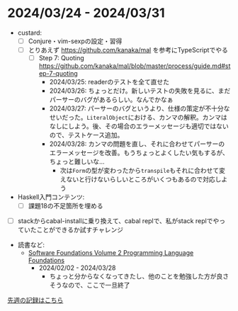 # 2024/03/24 - 2024/03/31

- custard:
    - [ ] Conjure・vim-sexpの設定・習得
    - [ ] とりあえず <https://github.com/kanaka/mal> を参考にTypeScriptでやる
        - [ ] Step 7: Quoting <https://github.com/kanaka/mal/blob/master/process/guide.md#step-7-quoting>
            - 2024/03/25: readerのテストを全て直せた
            - 2024/03/26: ちょっとだけ。新しいテストの失敗を見るに、まだパーサーのバグがあるらしい。なんでかなぁ
            - 2024/03/27: パーサーのバグというより、仕様の策定が不十分なせいだった。`LiteralObject`における、カンマの解釈。カンマはなしにしよう。後、その場合のエラーメッセージも適切ではないので、テストケース追加。
            - 2024/03/28: カンマの問題を直し、それに合わせてパーサーのエラーメッセージを改善。もうちょっとよくしたい気もするが、ちょっと難しいな...
                - 次は`Form`の型が変わったから`transpile`もそれに合わせて変えないと行けないらしいところがいくつもあるので対応しよう
- Haskell入門コンテンツ:
    - [ ] 課題18の不足箇所を埋める
- [ ] stackからcabal-installに乗り換えて、cabal replで、私がstack replでやっていたことができるか試すチャレンジ
- 読書など:
    - [Software Foundations Volume 2 Programming Language Foundations](https://softwarefoundations.cis.upenn.edu/plf-current/index.html)
        - 2024/02/02 - 2024/03/28
            - ちょっと分からなくなってきたし、他のことを勉強した方が良さそうなので、ここで一旦終了

[先週の記録はこちら](https://github.com/igrep/daily-commits/blob/11590adf059c97376e5a1f427cbbcaa44d364259/yesterday.md)
